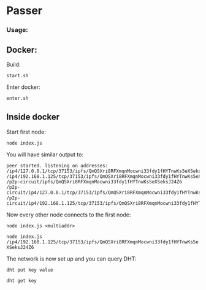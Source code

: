 # Passer

### Usage:

## Docker:

Build:

`start.sh`

Enter docker:

`enter.sh`

## Inside docker

Start first node:

`node index.js`

You will have similar output to:

```console
peer started. listening on addresses:
/ip4/127.0.0.1/tcp/37153/ipfs/QmQSXri8RFXmqnMocwni33fdy1fHYTnwKs5eXSeksJ24Z6
/ip4/192.168.1.125/tcp/37153/ipfs/QmQSXri8RFXmqnMocwni33fdy1fHYTnwKs5eXSeksJ24Z6
/p2p-circuit/ipfs/QmQSXri8RFXmqnMocwni33fdy1fHYTnwKs5eXSeksJ24Z6
/p2p-circuit/ip4/127.0.0.1/tcp/37153/ipfs/QmQSXri8RFXmqnMocwni33fdy1fHYTnwKs5eXSeksJ24Z6
/p2p-circuit/ip4/192.168.1.125/tcp/37153/ipfs/QmQSXri8RFXmqnMocwni33fdy1fHYTnwKs5eXSeksJ24Z6
```

Now every other node connects to the first node:

`node index.js <multiaddr>`

`node index.js /ip4/192.168.1.125/tcp/37153/ipfs/QmQSXri8RFXmqnMocwni33fdy1fHYTnwKs5eXSeksJ24Z6`

The network is now set up and you can query DHT:

`dht put key value`

`dht get key`
